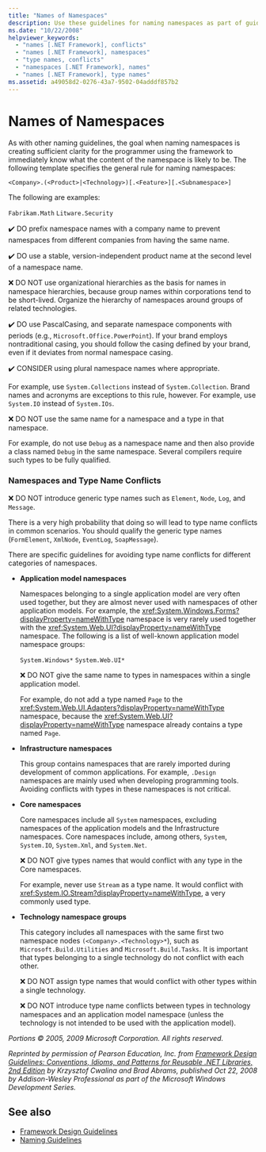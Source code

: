 ```yaml
---
title: "Names of Namespaces"
description: Use these guidelines for naming namespaces as part of guidelines for designing libraries that extend and interact with .NET libraries.
ms.date: "10/22/2008"
helpviewer_keywords:
  - "names [.NET Framework], conflicts"
  - "names [.NET Framework], namespaces"
  - "type names, conflicts"
  - "namespaces [.NET Framework], names"
  - "names [.NET Framework], type names"
ms.assetid: a49058d2-0276-43a7-9502-04adddf857b2
---
```

# Names of Namespaces
As with other naming guidelines, the goal when naming namespaces is creating sufficient clarity for the programmer using the framework to immediately know what the content of the namespace is likely to be. The following template specifies the general rule for naming namespaces:

 `<Company>.(<Product>|<Technology>)[.<Feature>][.<Subnamespace>]`

 The following are examples:

 `Fabrikam.Math`
 `Litware.Security`

 ✔️ DO prefix namespace names with a company name to prevent namespaces from different companies from having the same name.

 ✔️ DO use a stable, version-independent product name at the second level of a namespace name.

 ❌ DO NOT use organizational hierarchies as the basis for names in namespace hierarchies, because group names within corporations tend to be short-lived. Organize the hierarchy of namespaces around groups of related technologies.

 ✔️ DO use PascalCasing, and separate namespace components with periods (e.g., `Microsoft.Office.PowerPoint`). If your brand employs nontraditional casing, you should follow the casing defined by your brand, even if it deviates from normal namespace casing.

 ✔️ CONSIDER using plural namespace names where appropriate.

 For example, use `System.Collections` instead of `System.Collection`. Brand names and acronyms are exceptions to this rule, however. For example, use `System.IO` instead of `System.IOs`.

 ❌ DO NOT use the same name for a namespace and a type in that namespace.

 For example, do not use `Debug` as a namespace name and then also provide a class named `Debug` in the same namespace. Several compilers require such types to be fully qualified.

### Namespaces and Type Name Conflicts
 ❌ DO NOT introduce generic type names such as `Element`, `Node`, `Log`, and `Message`.

 There is a very high probability that doing so will lead to type name conflicts in common scenarios. You should qualify the generic type names (`FormElement`, `XmlNode`, `EventLog`, `SoapMessage`).

 There are specific guidelines for avoiding type name conflicts for different categories of namespaces.

- **Application model namespaces**

     Namespaces belonging to a single application model are very often used together, but they are almost never used with namespaces of other application models. For example, the <xref:System.Windows.Forms?displayProperty=nameWithType> namespace is very rarely used together with the <xref:System.Web.UI?displayProperty=nameWithType> namespace. The following is a list of well-known application model namespace groups:

     `System.Windows*`
     `System.Web.UI*`

     ❌ DO NOT give the same name to types in namespaces within a single application model.

     For example, do not add a type named `Page` to the <xref:System.Web.UI.Adapters?displayProperty=nameWithType> namespace, because the <xref:System.Web.UI?displayProperty=nameWithType> namespace already contains a type named `Page`.

- **Infrastructure namespaces**

     This group contains namespaces that are rarely imported during development of common applications. For example, `.Design` namespaces are mainly used when developing programming tools. Avoiding conflicts with types in these namespaces is not critical.

- **Core namespaces**

     Core namespaces include all `System` namespaces, excluding namespaces of the application models and the Infrastructure namespaces. Core namespaces include, among others, `System`, `System.IO`, `System.Xml`, and `System.Net`.

     ❌ DO NOT give types names that would conflict with any type in the Core namespaces.

     For example, never use `Stream` as a type name. It would conflict with <xref:System.IO.Stream?displayProperty=nameWithType>, a very commonly used type.

- **Technology namespace groups**

     This category includes all namespaces with the same first two namespace nodes `(<Company>.<Technology>*`), such as `Microsoft.Build.Utilities` and `Microsoft.Build.Tasks`. It is important that types belonging to a single technology do not conflict with each other.

     ❌ DO NOT assign type names that would conflict with other types within a single technology.

     ❌ DO NOT introduce type name conflicts between types in technology namespaces and an application model namespace (unless the technology is not intended to be used with the application model).

 *Portions © 2005, 2009 Microsoft Corporation. All rights reserved.*

 *Reprinted by permission of Pearson Education, Inc. from [Framework Design Guidelines: Conventions, Idioms, and Patterns for Reusable .NET Libraries, 2nd Edition](https://www.informit.com/store/framework-design-guidelines-conventions-idioms-and-9780321545619) by Krzysztof Cwalina and Brad Abrams, published Oct 22, 2008 by Addison-Wesley Professional as part of the Microsoft Windows Development Series.*

## See also

- [Framework Design Guidelines](index.md)
- [Naming Guidelines](naming-guidelines.md)
